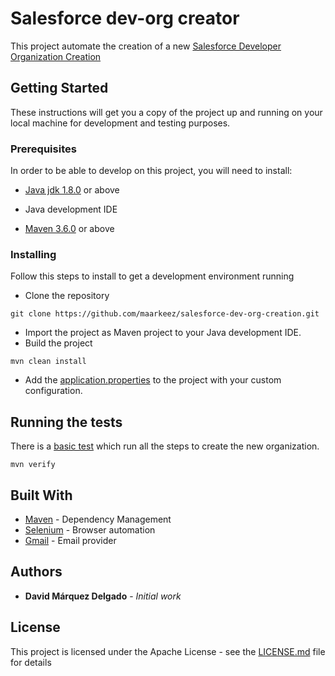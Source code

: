 # Salesforce dev-org creator

This project automate the creation of a new [Salesforce Developer Organization Creation](https://developer.salesforce.com/signup)

## Getting Started

These instructions will get you a copy of the project up and running on your local machine for development and testing purposes.

### Prerequisites

In order to be able to develop on this project, you will need to install:

* [Java jdk 1.8.0](https://www.oracle.com/technetwork/java/javase/downloads/jdk8-downloads-2133151.html) or above

* Java development IDE

* [Maven 3.6.0](https://maven.apache.org/download.cgi)  or above


### Installing

Follow this steps to install to get a development environment running

* Clone the repository

```
git clone https://github.com/maarkeez/salesforce-dev-org-creation.git
```

* Import the project as Maven project to your Java development IDE.
* Build the project

```
mvn clean install
```

* Add the [application.properties](./src/main/resources/application-template.properties) to the project with your custom configuration.

## Running the tests

There is a [basic test](./src/test/java/com/salesforcedevorgcreation/ApplicationTest.java) which run all the steps to create the new organization.

```
mvn verify
```

## Built With

* [Maven](https://maven.apache.org/) - Dependency Management
* [Selenium](https://www.seleniumhq.org) - Browser automation
* [Gmail](https://www.google.com/intl/es/gmail/about/) - Email provider

## Authors

* **David Márquez Delgado** - *Initial work* 

## License

This project is licensed under the Apache License - see the [LICENSE.md](LICENSE.md) file for details
